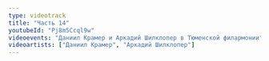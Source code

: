 ```yaml
---
type: videotrack
title: "Часть 14"
youtubeId: "Pj8m5Ccql9w"
videoevents: "Даниил Крамер и Аркадий Шилклопер в Тюменской филармонии"
videoartists: ["Даниил Крамер", "Аркадий Шилклопер"]
---
```

